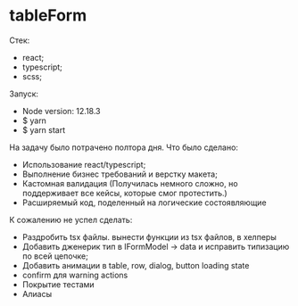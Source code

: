 # tableForm

Стек:
- react;
- typescript;
- scss;

Запуск:
- Node version: 12.18.3
- $ yarn
- $ yarn start

На задачу было потрачено полтора дня. 
Что было сделано:
- Использование react/typescript;
- Выполнение бизнес требований и верстку макета;
- Кастомная валидация (Получилась немного сложно, но поддерживает все кейсы, которые смог протестить.)
- Расширяемый код, поделенный на логические состоявляющие

К сожалению не успел сделать:
- Раздробить tsx файлы. вынести функции из tsx файлов, в хелперы
- Добавить дженерик тип в IFormModel -> data и исправить типизацию по всей цепочке;
- Добавить анимации в table, row, dialog, button loading state
- confirm для warning actions
- Покрытие тестами
- Алиасы
